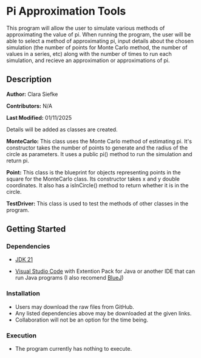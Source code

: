 # Pi Approximation Tools

This program will allow the user to simulate various methods of approximating the value of pi. When running the program, the user will be able to select a method of approximating pi, input details about the chosen simulation (the number of points for Monte Carlo method, the number of values in a series, etc) along with the number of times to run each simulation, and recieve an approximation or approximations of pi.

## Description

**Author:** Clara Siefke

**Contributors:** N/A

**Last Modified:** 01/11/2025

Details will be added as classes are created.

**MonteCarlo:** This class uses the Monte Carlo method of estimating pi. It's constructor takes the number of points to generate and the radius of the circle as parameters. It uses a public pi() method to run the simulation and return pi.

**Point:** This class is the blueprint for objects representing points in the square for the MonteCarlo class. Its constructor takes x and y double coordinates. It also has a isInCircle() method to return whether it is in the circle.

**TestDriver:** This class is used to test the methods of other classes in the program.

## Getting Started

### Dependencies

- [JDK 21](https://www.oracle.com/java/technologies/downloads/#java21)

- [Visual Studio Code](https://code.visualstudio.com/Download) with Extention Pack for Java or another IDE that can run Java programs (I also recomend [BlueJ](https://www.bluej.org/))

### Installation

- Users may download the raw files from GitHub.
- Any listed dependencies above may be downloaded at the given links.
- Collaboration will not be an option for the time being.

### Execution

- The program currently has nothing to execute.
